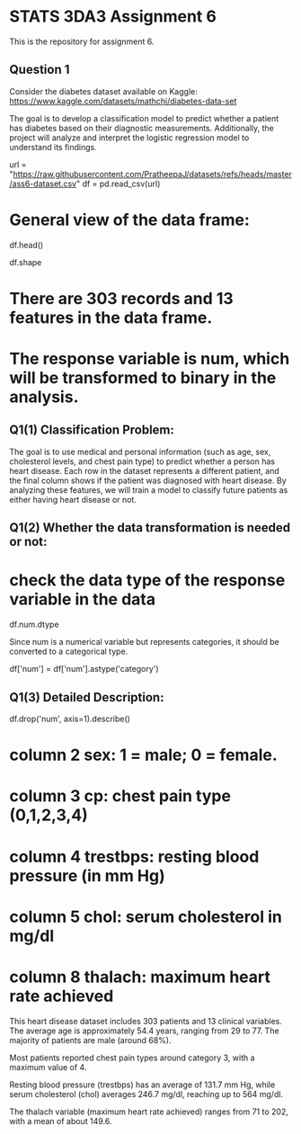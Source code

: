 # STATS 3DA3 Assignment 6
This is the repository for assignment 6.

## Question 1
Consider the diabetes dataset available on Kaggle: https://www.kaggle.com/datasets/mathchi/diabetes-data-set

The goal is to develop a classification model to predict whether a patient has diabetes based on their diagnostic measurements. Additionally, the project will analyze and interpret the logistic regression model to understand its findings.

url = "https://raw.githubusercontent.com/PratheepaJ/datasets/refs/heads/master/ass6-dataset.csv"
df = pd.read_csv(url)
# General view of the data frame:
df.head()

df.shape
# There are 303 records and 13 features in the data frame. 
# The response variable is num, which will be transformed to binary in the analysis.

## Q1(1) Classification Problem: 
The goal is to use medical and personal information (such as age, sex, cholesterol levels, and chest pain type) to predict whether a person has heart disease. Each row in the dataset represents a different patient, and the final column shows if the patient was diagnosed with heart disease. By analyzing these features, we will train a model to classify future patients as either having heart disease or not.

## Q1(2) Whether the data transformation is needed or not:
# check the data type of the response variable in the data
df.num.dtype

Since num is a numerical variable but represents categories, it should be converted to a categorical type.

df['num'] = df['num'].astype('category')

## Q1(3) Detailed Description:
df.drop('num', axis=1).describe()
# column 2 sex: 1 = male; 0 = female.
# column 3 cp: chest pain type (0,1,2,3,4)
# column 4 trestbps: resting blood pressure (in mm Hg)
# column 5 chol: serum cholesterol in mg/dl
# column 8 thalach: maximum heart rate achieved

This heart disease dataset includes 303 patients and 13 clinical variables. The average age is approximately 54.4 years, ranging from 29 to 77. The majority of patients are male (around 68%). 

Most patients reported chest pain types around category 3, with a maximum value of 4.

Resting blood pressure (trestbps) has an average of 131.7 mm Hg, while serum cholesterol (chol) averages 246.7 mg/dl, reaching up to 564 mg/dl. 

The thalach variable (maximum heart rate achieved) ranges from 71 to 202, with a mean of about 149.6.